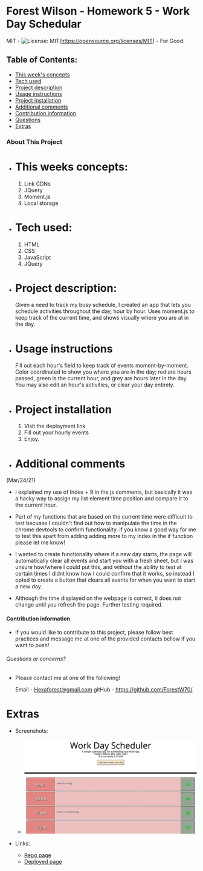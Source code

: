 # Forest Wilson - Homework 5 - Work Day Schedular
MIT - ![License: MIT](https://img.shields.io/badge/License-MIT-yellow.svg)(https://opensource.org/licenses/MIT) - For Good.
<!-- Original deployment date: March 24th, 2021 -->

## Table of Contents:
- [This week's concepts](#this-weeks-concepts)
- [Tech used](#tech-used)
- [Project description](#project-description)
- [Usage instructions](#usage-instructions)
- [Project installation](#project-installation)
- [Additional comments](#additional-comments)
- [Contribution information](#contribution-information)
- [Questions](#questions-or-concerns)
- [Extras](#extras)


### About This Project

* # This weeks concepts:
  1. Link CDNs
  2. JQuery
  3. Moment.js
  4. Local storage

* # Tech used:
  1. HTML
  2. CSS
  3. JavaScript
  4. JQuery

* # Project description:
  Given a need to track my busy schedule, I created an app that lets you schedule activities throughout the day, hour by hour. Uses moment.js to keep track of the current time, and shows visually where you are at in the day.

* # Usage instructions
  Fill out each hour's field to keep track of events moment-by-moment. Color coordinated to show you where you are in the day; red are hours passed, green is the current hour, and grey are hours later in the day. You may also edit an hour's activities, or clear your day entirely.

* # Project installation
  1. Visit the deployment link
  2. Fill out your hourly events 
  3. Enjoy.
     
* # Additional comments
(Mar/24/21)  

  - I explained my use of Index + 9 in the js comments, but basically it was a hacky way to assign my list element time position and compare it to the current hour.

  - Part of my functions that are based on the current time were difficult to test becuase I couldn't find out how to manipulate the time in the chrome devtools to confirm functionality. if you know a good way for me to test this apart from adding adding more to my index in the if function please let me know!

  - I wanted to create functionality where if a new day starts, the page will automatically clear all events and start you with a fresh sheet, but I was unsure how/where I could put this, and without the ability to test at certain times I didnt know how I could confirm that it works, so instead I opted to create a button that clears all events for when you want to start a new day.

  - Although the time displayed on the webpage is correct, it does not change until you refresh the page. Further testing required.


#### Contribution information 

- If you would like to contribute to this project, please follow best practices and message me at one of the provided contacts bellow if you want to push!


###### Questions or concerns? 
* Please contact me at one of the following!

  Email - Hexaforest@gmail.com
  gitHub - https://github.com/ForestW70/


# Extras

* Screenshots:
  - ![Main page](./assets/images/planner-page-reg-size.png)

* Links:
  - [Repo page](https://github.com/ForestW70/hw5workdayscheduler)
  - [Deployed page](https://forestw70.github.io/hw5workdayscheduler/)